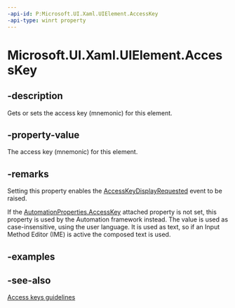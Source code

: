 ```yaml
---
-api-id: P:Microsoft.UI.Xaml.UIElement.AccessKey
-api-type: winrt property
---
```


<!-- Property syntax
public string AccessKey { get;  set; }
-->

# Microsoft.UI.Xaml.UIElement.AccessKey

## -description

Gets or sets the access key (mnemonic) for this element.

## -property-value

The access key (mnemonic) for this element.

## -remarks

Setting this property enables the [AccessKeyDisplayRequested](uielement_accesskeydisplayrequested.md) event to be raised.

If the [AutomationProperties.AccessKey](/windows/windows-app-sdk/api/winrt/microsoft.ui.xaml.automation.automationproperties#xaml-attached-properties) attached property is not set, this property is used by the Automation framework instead. The value is used as case-insensitive, using the user language. It is used as text, so if an Input Method Editor (IME) is active the composed text is used.

## -examples

## -see-also

[Access keys guidelines](/windows/apps/design/input/access-keys)

